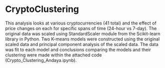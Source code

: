 # CryptoClustering

This analysis looks at various cryptocurrencies (41 total) and the effect of price changes on each for specific spans of time (24-hour vs 7-day).  The original data was scaled using StandardScaler module from the Scikit-learn library in Python.  Two K-means models were constructed using the original scaled data and principal component analysis of the scaled data.  The data was fit to each model and conclusions comparing the models and their clustering were made within the attached code (Crypto_Clustering_Andaya.ipynb).
